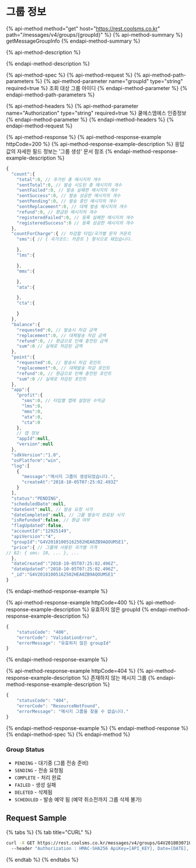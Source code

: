 # 그룹 정보

{% api-method method="get" host="https://rest.coolsms.co.kr" path="/messages/v4/groups/{groupId}" %}
{% api-method-summary %}
getMessageGroupInfo
{% endapi-method-summary %}

{% api-method-description %}

{% endapi-method-description %}

{% api-method-spec %}
{% api-method-request %}
{% api-method-path-parameters %}
{% api-method-parameter name="groupId" type="string" required=true %}
조회 대상 그룹 아이디
{% endapi-method-parameter %}
{% endapi-method-path-parameters %}

{% api-method-headers %}
{% api-method-parameter name="Authorization" type="string" required=true %}
쿨에스엠에스 인증정보
{% endapi-method-parameter %}
{% endapi-method-headers %}
{% endapi-method-request %}

{% api-method-response %}
{% api-method-response-example httpCode=200 %}
{% api-method-response-example-description %}
응답 값의 자세한 필드 정보는 '그룹 생성' 문서 참조
{% endapi-method-response-example-description %}

```javascript
{
  "count":{
    "total":0, // 추가된 총 메시지의 개수
    "sentTotal":0, // 발송 시도된 총 메시지의 개수
    "sentFailed":0, // 발송 실패한 메시지의 개수
    "sentSuccess":0, // 발송 성공한 메시지의 개수
    "sentPending":0, // 발송 중인 메시지의 개수
    "sentReplacement":0, // 대체 발송 메시지의 개수
    "refund":0, // 환급된 메시지의 개수
    "registeredFailed":0, // 등록 실패한 메시지의 개수
    "registeredSuccess":0 // 등록 성공한 메시지의 개수
  },
  "countForCharge":{ // 차감할 타입/국가별 문자 카운트
    "sms":{ // { 국가코드: 카운트 } 형식으로 돼있습니다.

    },
    "lms":{

    },
    "mms":{

    },
    "ata":{

    },
    "cta":{

    }
  },
  "balance":{
    "requested":0, // 발송시 차감 금액
    "replacement":0, // 대체발송 차감 금액
    "refund":0, // 환급으로 인해 충전된 금액
    "sum":0 // 실제로 차감된 금액
  },
  "point":{
    "requested":0, // 발송시 차감 포인트
    "replacement":0, // 대체발송 차감 포인트
    "refund":0, // 환급으로 인해 충전된 포인트
    "sum":0 // 실제로 차감된 포인트
  },
  "app":{
    "profit":{
      "sms":0, // 타입별 앱에 설정된 수익금
      "lms":0,
      "mms":0,
      "ata":0,
      "cta":0
    },
    // 앱 정보
    "appId":null,
    "version":null
  },
  "sdkVersion":"1.0",
  "osPlatform":"win",
  "log":[
    {
      "message":"메시지 그룹이 생성되었습니다.",
      "createAt":"2018-10-05T07:25:02.493Z"
    }
  ],
  "status":"PENDING",
  "scheduledDate":null,
  "dateSent":null, // 발송 요청 시각
  "dateCompleted":null, // 그룹 발송이 완료된 시각
  "isRefunded":false, // 환급 여부
  "flagUpdated":false,
  "accountId":"12925149",
  "apiVersion":"4",
  "groupId":"G4V20181005162502HEA0ZB9AQOUMSE1",
  "price":{ // 그룹에 사용된 국가별 가격
// 82: { sms: 10, ... }, ...
  },
  "dateCreated":"2018-10-05T07:25:02.496Z",
  "dateUpdated":"2018-10-05T07:25:02.496Z",
  "_id":"G4V20181005162502HEA0ZB9AQOUMSE1"
}
```
{% endapi-method-response-example %}

{% api-method-response-example httpCode=400 %}
{% api-method-response-example-description %}
유효하지 않은 groupId
{% endapi-method-response-example-description %}

```javascript
{
    "statusCode": "400",
    "errorCode": "ValidationError",
    "errorMessage": "유효하지 않은 groupId"
}
```
{% endapi-method-response-example %}

{% api-method-response-example httpCode=404 %}
{% api-method-response-example-description %}
존재하지 않는 메시지 그룹
{% endapi-method-response-example-description %}

```javascript
{
    "statusCode": "404",
    "errorCode": "ResourceNotFound",
    "errorMessage": "메시지 그룹을 찾을 수 없습니다."
}
```
{% endapi-method-response-example %}
{% endapi-method-response %}
{% endapi-method-spec %}
{% endapi-method %}

### Group Status

* `PENDING` - 대기중 \(그룹 전송 준비\)
* `SENDING` - 전송 요청됨
* `COMPLETE` - 처리 완료
* `FAILED` - 생성 실패
* `DELETED` - 삭제됨
* `SCHEDULED` - 발송 예약 됨 \(예약 취소전까지 그룹 삭제 불가\)

## Request Sample

{% tabs %}
{% tab title="CURL" %}
```bash
curl -X GET https://rest.coolsms.co.kr/messages/v4/groups/G4V20180307105937H3PTASXMNJG2JIO
  --header "Authorization : HMAC-SHA256 ApiKey=[API_KEY], Date=[DATE], Salt=[UNIQID], Signature= [SIGNATURE]" \
```
{% endtab %}
{% endtabs %}

